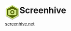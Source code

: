 # <img align="left" src="img/Screenhive-48px.png"> Screenhive

[screenhive.net](https://screenhive.net)
